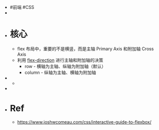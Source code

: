 - #前端 #CSS
-
- # 核心
	- flex 布局中，重要的不是横竖，而是主轴 Primary Axis 和附加轴 Cross Axis
	- 利用 [flex-direction](https://developer.mozilla.org/en-US/docs/Web/CSS/flex-direction) 进行主轴和附加轴的决策
		- row - 横轴为主轴、纵轴为附加轴（默认）
		- column - 纵轴为主轴、横轴为附加轴
-
	-
-
- # Ref
	- https://www.joshwcomeau.com/css/interactive-guide-to-flexbox/